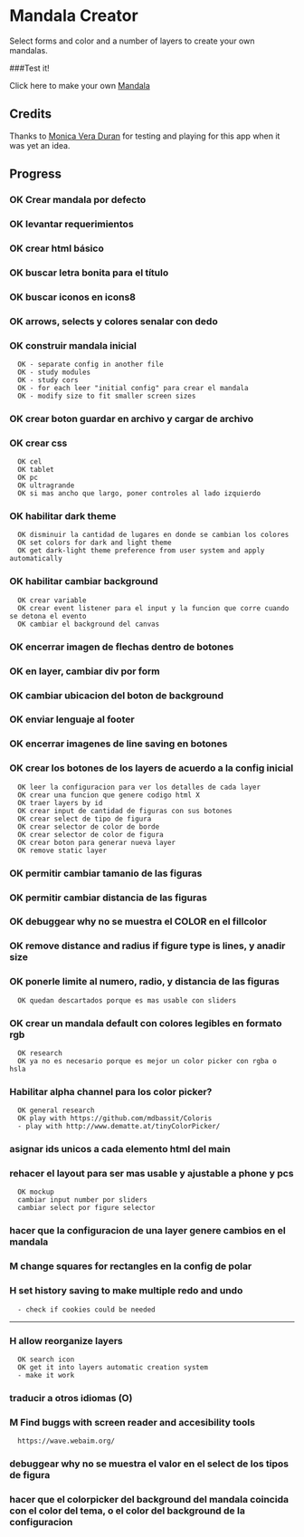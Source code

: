 
# Mandala Creator

Select forms and color and a number of layers to create your own mandalas.

###Test it! 

Click here to make your own [Mandala](https://naveduran.github.io/mandala_creator/)

## Credits

Thanks to [Monica Vera Duran](https://www.linkedin.com/in/monica-vera-duran-91b46b278/) for testing and playing for this app when it was yet an idea.

## Progress

### OK Crear mandala por defecto
### OK levantar requerimientos
### OK crear html básico
### OK buscar letra bonita para el título
### OK buscar iconos en icons8
### OK arrows, selects y colores senalar con dedo
### OK construir mandala inicial
      OK - separate config in another file
      OK - study modules 
      OK - study cors
      OK - for each leer "initial config" para crear el mandala
      OK - modify size to fit smaller screen sizes
### OK crear boton guardar en archivo y cargar de archivo
### OK crear css
      OK cel
      OK tablet
      OK pc
      OK ultragrande
      OK si mas ancho que largo, poner controles al lado izquierdo
### OK habilitar dark theme
      OK disminuir la cantidad de lugares en donde se cambian los colores
      OK set colors for dark and light theme
      OK get dark-light theme preference from user system and apply automatically
### OK habilitar cambiar background
      OK crear variable
      OK crear event listener para el input y la funcion que corre cuando se detona el evento
      OK cambiar el background del canvas
### OK encerrar imagen de flechas dentro de botones
### OK en layer, cambiar div por form
### OK cambiar ubicacion del boton de background
### OK enviar lenguaje al footer
### OK encerrar imagenes de line saving en botones
### OK crear los botones de los layers de acuerdo a la config inicial
      OK leer la configuracion para ver los detalles de cada layer
      OK crear una funcion que genere codigo html X
      OK traer layers by id
      OK crear input de cantidad de figuras con sus botones
      OK crear select de tipo de figura
      OK crear selector de color de borde
      OK crear selector de color de figura
      OK crear boton para generar nueva layer
      OK remove static layer

### OK permitir cambiar tamanio de las figuras
### OK permitir cambiar distancia de las figuras
### OK debuggear why no se muestra el COLOR en el fillcolor

### OK remove distance and radius if figure type is lines, y anadir size

### OK ponerle limite al numero, radio, y distancia de las figuras
      OK quedan descartados porque es mas usable con sliders

### OK crear un mandala default con colores legibles en formato rgb
      OK research 
      OK ya no es necesario porque es mejor un color picker con rgba o hsla 

### Habilitar alpha channel para los color picker?
      OK general research
      OK play with https://github.com/mdbassit/Coloris
      - play with http://www.dematte.at/tinyColorPicker/

### asignar ids unicos a cada elemento html del main 

### rehacer el layout para ser mas usable y ajustable a phone y pcs
      OK mockup
      cambiar input number por sliders
      cambiar select por figure selector

### hacer que la configuracion de una layer genere cambios en el mandala

### M change squares for rectangles en la config de polar

### H set history saving to make multiple redo and undo
      - check if cookies could be needed


--------------------------

### H allow reorganize layers
      OK search icon
      OK get it into layers automatic creation system
      - make it work
### traducir a otros idiomas (O)
### M Find buggs with screen reader and accesibility tools
      https://wave.webaim.org/
### debuggear why no se muestra el valor en el select de los tipos de figura
### hacer que el colorpicker del background del mandala coincida con el color del tema, o el color del background de la configuracion

